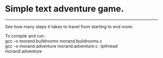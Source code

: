 # Simple text adventure game.  
***
See how many steps it takes to travel from starting to end room.

To compile and run:\
  gcc -o morand.buildrooms morand.buildrooms.c\
  gcc -o morand.adventure morand.adventure.c -lpthread\
  morand.adventure
